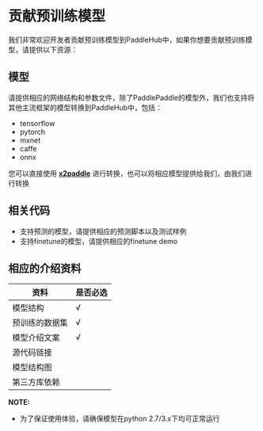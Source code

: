 # 贡献预训练模型

我们非常欢迎开发者贡献预训练模型到PaddleHub中，如果你想要贡献预训练模型，请提供以下资源：

## 模型

请提供相应的网络结构和参数文件，除了PaddlePaddle的模型外，我们也支持将其他主流框架的模型转换到PaddleHub中，包括：
* tensorflow
* pytorch
* mxnet
* caffe
* onnx

您可以直接使用 [**x2paddle**](https://github.com/PaddlePaddle/X2Paddle) 进行转换，也可以将相应模型提供给我们，由我们进行转换

## 相关代码

* 支持预测的模型，请提供相应的预测脚本以及测试样例
* 支持finetune的模型，请提供相应的finetune demo

## 相应的介绍资料

|资料|是否必选|
|-|-|
|模型结构|√|
|预训练的数据集|√|
|模型介绍文案|√|
|源代码链接||
|模型结构图||
|第三方库依赖||

**NOTE:**

* 为了保证使用体验，请确保模型在python 2.7/3.x下均可正常运行
